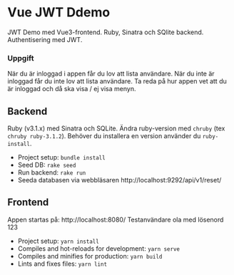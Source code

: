 # Vue JWT Ddemo
JWT Demo med Vue3-frontend. Ruby, Sinatra och SQlite backend. Authentisering med JWT.

### Uppgift
När du är inloggad i appen får du lov att lista användare. När du inte är inloggad får du inte lov att lista användare. Ta reda på hur appen vet att du är inloggad och då ska visa / ej visa menyn.

## Backend
Ruby (v3.1.x) med Sinatra och SQLite. Ändra ruby-version med ```chruby``` (tex ```chruby ruby-3.1.2```). Behöver du installera en version använder du ```ruby-install```.

* Project setup: ```bundle install```
* Seed DB: ```rake seed```
* Run backend: ```rake run```
* Seeda databasen via webbläsaren http://localhost:9292/api/v1/reset/

## Frontend

Appen startas på: http://localhost:8080/ 
Testanvändare ola med lösenord 123

* Project setup: ```yarn install```
* Compiles and hot-reloads for development: ```yarn serve```
* Compiles and minifies for production: ```yarn build```
* Lints and fixes files: ```yarn lint```
